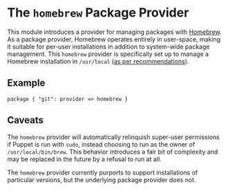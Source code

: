 # The `homebrew` Package Provider #

This module introduces a provider for managing packages with [Homebrew][mxcl].
As a package provider, Homebrew operates entirely in user-space, making it
suitable for per-user installations in addition to system-wide package
management. This `homebrew` provider is specifically set up to manage a
Homebrew installation in `/usr/local` ([as per recommendations][usrlocal]).

## Example ##

``` puppet
package { "git": provider => homebrew }
```

## Caveats ##

The `homebrew` provider will automatically relinquish super-user permissions if
Puppet is run with `sudo`, instead choosing to run as the owner of
`/usr/local/bin/brew`. This behavior introduces a fair bit of complexity and
may be replaced in the future by a refusal to run at all.

The `homebrew` provider currently purports to support installations of
particular versions, but the underlying package provider does not.

[mxcl]: https://github.com/mxcl/homebrew
[usrlocal]: https://github.com/mxcl/homebrew/wiki/FAQ#wiki-usrlocal
